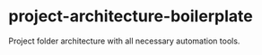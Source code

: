 # project-architecture-boilerplate
Project folder architecture with all necessary automation tools. 
